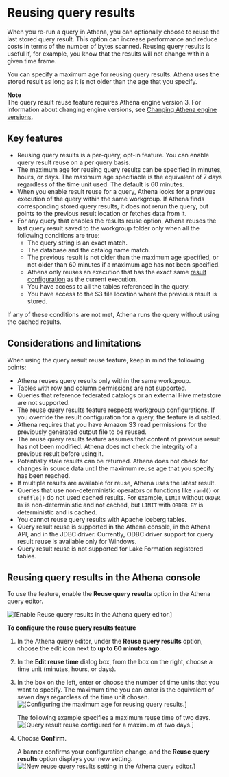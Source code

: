 # Reusing query results<a name="reusing-query-results"></a>

When you re\-run a query in Athena, you can optionally choose to reuse the last stored query result\. This option can increase performance and reduce costs in terms of the number of bytes scanned\. Reusing query results is useful if, for example, you know that the results will not change within a given time frame\.

You can specify a maximum age for reusing query results\. Athena uses the stored result as long as it is not older than the age that you specify\.

**Note**  
The query result reuse feature requires Athena engine version 3\. For information about changing engine versions, see [Changing Athena engine versions](engine-versions-changing.md)\.

## Key features<a name="reusing-query-results-key-features"></a>
+ Reusing query results is a per\-query, opt\-in feature\. You can enable query result reuse on a per query basis\.
+ The maximum age for reusing query results can be specified in minutes, hours, or days\. The maximum age specifiable is the equivalent of 7 days regardless of the time unit used\. The default is 60 minutes\.
+ When you enable result reuse for a query, Athena looks for a previous execution of the query within the same workgroup\. If Athena finds corresponding stored query results, it does not rerun the query, but points to the previous result location or fetches data from it\.
+ For any query that enables the results reuse option, Athena reuses the last query result saved to the workgroup folder only when all the following conditions are true:
  + The query string is an exact match\.
  + The database and the catalog name match\.
  + The previous result is not older than the maximum age specified, or not older than 60 minutes if a maximum age has not been specified\.
  + Athena only reuses an execution that has the exact same [result configuration](https://docs.aws.amazon.com/athena/latest/APIReference/API_ResultConfiguration.html) as the current execution\.
  + You have access to all the tables referenced in the query\.
  + You have access to the S3 file location where the previous result is stored\.

If any of these conditions are not met, Athena runs the query without using the cached results\.

## Considerations and limitations<a name="reusing-query-results-considerations-and-limitations"></a>

When using the query result reuse feature, keep in mind the following points:
+ Athena reuses query results only within the same workgroup\.
+ Tables with row and column permissions are not supported\.
+ Queries that reference federated catalogs or an external Hive metastore are not supported\.
+ The reuse query results feature respects workgroup configurations\. If you override the result configuration for a query, the feature is disabled\.
+ Athena requires that you have Amazon S3 read permissions for the previously generated output file to be reused\.
+ The reuse query results feature assumes that content of previous result has not been modified\. Athena does not check the integrity of a previous result before using it\.
+ Potentially stale results can be returned\. Athena does not check for changes in source data until the maximum reuse age that you specify has been reached\.
+ If multiple results are available for reuse, Athena uses the latest result\.
+ Queries that use non\-deterministic operators or functions like `rand()` or `shuffle()` do not used cached results\. For example, `LIMIT` without `ORDER BY` is non\-deterministic and not cached, but `LIMIT` with `ORDER BY` is deterministic and is cached\.
+ You cannot reuse query results with Apache Iceberg tables\.
+ Query result reuse is supported in the Athena console, in the Athena API, and in the JDBC driver\. Currently, ODBC driver support for query result reuse is available only for Windows\.
+ Query result reuse is not supported for Lake Formation registered tables\.

## Reusing query results in the Athena console<a name="reusing-query-results-athena-console"></a>

To use the feature, enable the **Reuse query results** option in the Athena query editor\.

![\[Enable Reuse query results in the Athena query editor.\]](http://docs.aws.amazon.com/athena/latest/ug/images/reusing-query-results-1.png)

**To configure the reuse query results feature**

1. In the Athena query editor, under the **Reuse query results** option, choose the edit icon next to **up to 60 minutes ago**\.

1. In the **Edit reuse time** dialog box, from the box on the right, choose a time unit \(minutes, hours, or days\)\.

1. In the box on the left, enter or choose the number of time units that you want to specify\. The maximum time you can enter is the equivalent of seven days regardless of the time unit chosen\.  
![\[Configuring the maximum age for reusing query results.\]](http://docs.aws.amazon.com/athena/latest/ug/images/reusing-query-results-2.png)

   The following example specifies a maximum reuse time of two days\.  
![\[Query result reuse configured for a maximum of two days.\]](http://docs.aws.amazon.com/athena/latest/ug/images/reusing-query-results-3.png)

1. Choose **Confirm**\.

   A banner confirms your configuration change, and the **Reuse query results** option displays your new setting\.  
![\[New reuse query results setting in the Athena query editor.\]](http://docs.aws.amazon.com/athena/latest/ug/images/reusing-query-results-4.png)